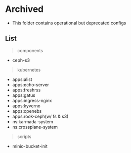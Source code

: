 # Archived

- This folder contains operational but deprecated configs

## List

> components

- ceph-s3

> kubernetes

- apps:alist
- apps:echo-server
- apps:freshrss
- apps:gatus
- apps:ingress-nginx
- apps:kyverno
- apps:openebs
- apps:rook-ceph(w/ fs & s3)
- ns:karmada-system
- ns:crossplane-system

> scripts

- minio-bucket-init

